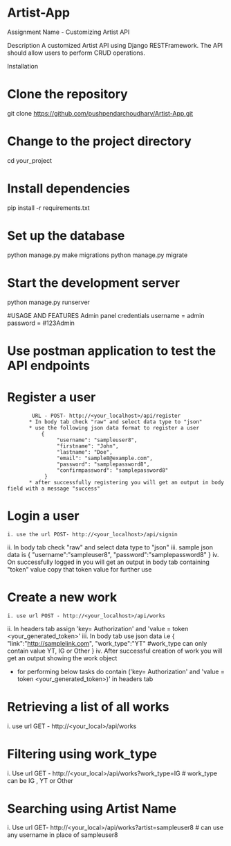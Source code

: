 # Artist-App
Assignment Name - Customizing Artist API 

Description 
A customized Artist API using Django RESTFramework. The API should allow users to perform CRUD operations.

Installation 
# Clone the repository
git clone https://github.com/pushpendarchoudhary/Artist-App.git

# Change to the project directory
cd your_project

# Install dependencies
pip install -r requirements.txt

# Set up the database
python manage.py make migrations
python manage.py migrate

# Start the development server
python manage.py runserver

#USAGE AND FEATURES 
      Admin panel credentials
      username = admin
      password = #123Admin

# Use postman application to test the API endpoints 

# Register a user
            URL - POST- http://<your_localhost>/api/register
           * In body tab check "raw" and select data type to "json"
           * use the following json data format to register a user 
               {
                    "username": "sampleuser8",
                    "firstname": "John",
                    "lastname": "Doe",
                    "email": "sample8@example.com",
                    "password": "samplepassword8",
                    "confirmpassword": "samplepassword8"
                }
           * after successfully registering you will get an output in body field with a message "success"
# Login a user
    i. use the url POST- http://<your_localhost>/api/signin
   ii.  In body tab check "raw" and select data type to "json"
   iii. sample json data is
        {
           "username":"sampleuser8",
           "password":"samplepassword8"
         }
   iv. On successfully logged in you will get an output in body tab containing "token" value copy that token value for further use

# Create a new work
    i. use url POST - http://<your_localhost>/api/works
   ii. In headers tab assign 'key= Authorization' and 'value = token <your_generated_token>'
   iii. In body tab use json data i.e 
         {
            "link":"http://samplelink.com",
            "work_type":"YT"     #work_type can only contain value YT, IG or Other
         }
  iv. After successful creation of work you will get an output showing the work object


* for performing below tasks do contain  ('key= Authorization' and 'value = token <your_generated_token>)' in headers tab

  
# Retrieving a list of all works
   i. use url GET - http://<your_local>/api/works
# Filtering using work_type 
   i. Use url GET - http://<your_local>/api/works?work_type=IG   # work_type can be IG , YT or Other 
# Searching using Artist Name 
   i. Use url GET- http://<your_local>/api/works?artist=sampleuser8  # can use any username in place of sampleuser8
